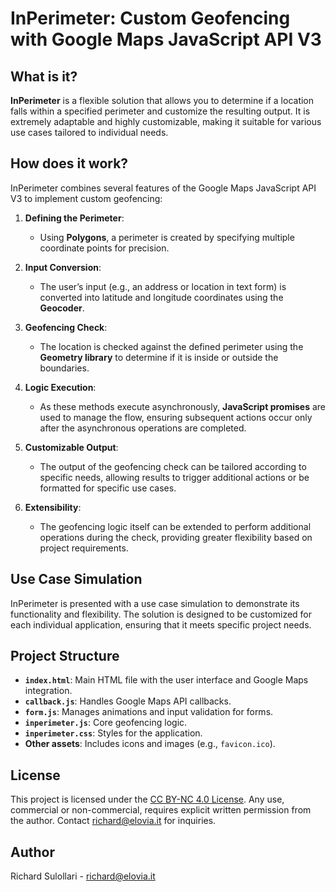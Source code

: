 # InPerimeter: Custom Geofencing with Google Maps JavaScript API V3

## What is it?
**InPerimeter** is a flexible solution that allows you to determine if a location falls within a specified perimeter and customize the resulting output. It is extremely adaptable and highly customizable, making it suitable for various use cases tailored to individual needs.

## How does it work?
InPerimeter combines several features of the Google Maps JavaScript API V3 to implement custom geofencing:

1. **Defining the Perimeter**:
   - Using **Polygons**, a perimeter is created by specifying multiple coordinate points for precision.

2. **Input Conversion**:
   - The user’s input (e.g., an address or location in text form) is converted into latitude and longitude coordinates using the **Geocoder**.

3. **Geofencing Check**:
   - The location is checked against the defined perimeter using the **Geometry library** to determine if it is inside or outside the boundaries.

4. **Logic Execution**:
   - As these methods execute asynchronously, **JavaScript promises** are used to manage the flow, ensuring subsequent actions occur only after the asynchronous operations are completed.

5. **Customizable Output**:
   - The output of the geofencing check can be tailored according to specific needs, allowing results to trigger additional actions or be formatted for specific use cases.

6. **Extensibility**:
   - The geofencing logic itself can be extended to perform additional operations during the check, providing greater flexibility based on project requirements.

## Use Case Simulation
InPerimeter is presented with a use case simulation to demonstrate its functionality and flexibility. The solution is designed to be customized for each individual application, ensuring that it meets specific project needs.

## Project Structure
- **`index.html`**: Main HTML file with the user interface and Google Maps integration.
- **`callback.js`**: Handles Google Maps API callbacks.
- **`form.js`**: Manages animations and input validation for forms.
- **`inperimeter.js`**: Core geofencing logic.
- **`inperimeter.css`**: Styles for the application.
- **Other assets**: Includes icons and images (e.g., `favicon.ico`).

## License
This project is licensed under the [CC BY-NC 4.0 License](https://creativecommons.org/licenses/by-nc/4.0/). Any use, commercial or non-commercial, requires explicit written permission from the author. Contact [richard@elovia.it](mailto:richard@elovia.it) for inquiries.

## Author
Richard Sulollari - [richard@elovia.it](mailto:richard@elovia.it)
